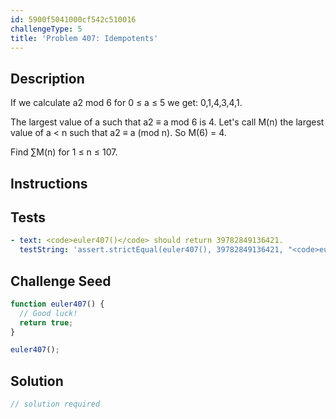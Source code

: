 ```yaml
---
id: 5900f5041000cf542c510016
challengeType: 5
title: 'Problem 407: Idempotents'
---
```


## Description
<section id='description'>
If we calculate a2 mod 6 for 0 ≤ a ≤ 5 we get: 0,1,4,3,4,1.


The largest value of a such that a2 ≡ a mod 6 is 4.
Let's call M(n) the largest value of a < n such that a2 ≡ a (mod n).
So M(6) = 4.


Find ∑M(n) for 1 ≤ n ≤ 107.
</section>

## Instructions
<section id='instructions'>

</section>

## Tests
<section id='tests'>

```yml
- text: <code>euler407()</code> should return 39782849136421.
  testString: 'assert.strictEqual(euler407(), 39782849136421, "<code>euler407()</code> should return 39782849136421.");'

```

</section>

## Challenge Seed
<section id='challengeSeed'>

<div id='js-seed'>

```js
function euler407() {
  // Good luck!
  return true;
}

euler407();
```

</div>



</section>

## Solution
<section id='solution'>

```js
// solution required
```
</section>
